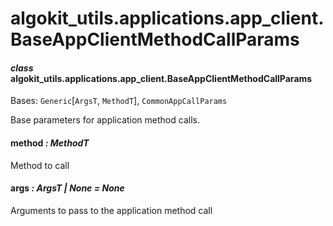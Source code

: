 # algokit_utils.applications.app_client.BaseAppClientMethodCallParams

#### *class* algokit_utils.applications.app_client.BaseAppClientMethodCallParams

Bases: `Generic`[`ArgsT`, `MethodT`], `CommonAppCallParams`

Base parameters for application method calls.

#### method *: MethodT*

Method to call

#### args *: ArgsT | None* *= None*

Arguments to pass to the application method call
